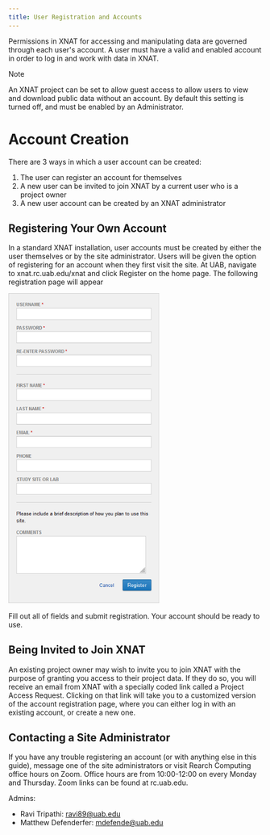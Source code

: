 ```yaml
---
title: User Registration and Accounts
---
```


Permissions in XNAT for accessing and manipulating data are governed
through each user's account. A user must have a valid and enabled
account in order to log in and work with data in XNAT.

<div class="note">

<div class="title">

Note

</div>

An XNAT project can be set to allow guest access to allow users to view
and download public data without an account. By default this setting is
turned off, and must be enabled by an Administrator.

</div>

# Account Creation

There are 3 ways in which a user account can be created:

1.  The user can register an account for themselves
2.  A new user can be invited to join XNAT by a current user who is a
    project owner
3.  A new user account can be created by an XNAT administrator

## Registering Your Own Account

In a standard XNAT installation, user accounts must be created by either
the user themselves or by the site administrator. Users will be given
the option of registering for an account when they first visit the site.
At UAB, navigate to xnat.rc.uab.edu/xnat and click Register on the home
page. The following registration page will appear

<img src="images/registration.png" class="align-center" width="300" alt="&#39;&#39;" />

Fill out all of fields and submit registration. Your account should be
ready to use.

## Being Invited to Join XNAT

An existing project owner may wish to invite you to join XNAT with the
purpose of granting you access to their project data. If they do so, you
will receive an email from XNAT with a specially coded link called a
Project Access Request. Clicking on that link will take you to a
customized version of the account registration page, where you can
either log in with an existing account, or create a new one.

## Contacting a Site Administrator

If you have any trouble registering an account (or with anything else in
this guide), message one of the site administrators or visit Rearch
Computing office hours on Zoom. Office hours are from 10:00-12:00 on
every Monday and Thursday. Zoom links can be found at rc.uab.edu.

Admins:  
-   Ravi Tripathi: <ravi89@uab.edu>
-   Matthew Defenderfer: <mdefende@uab.edu>
